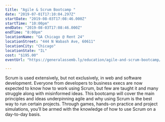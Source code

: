 ```yaml
---
title: "Agile & Scrum Bootcamp "
date: "2019-07-01T17:10:04.297Z"
startDate: "2019-08-03T17:08:46.000Z"
startTime: "10:00pm"
endDate: "2019-08-03T17:08:46.000Z"
endTime: "8:00pm"
locationName: "GA Chicago @ Rent 24"
locationStreet: "444 N Wabash Ave, 60611"
locationCity: "Chicago"
locationState: "IL"
cost: "$195.00"
eventUrl: "https://generalassemb.ly/education/agile-and-scrum-bootcamp/chicago/78009"

---
```


Scrum is used extensively, but not exclusively, in web and software development. Everyone from developers to business execs are now expected to know how to work using Scrum, but few are taught it and many struggle along with misinformed ideas. This bootcamp will cover the main principles and ideas underpinning agile and why using Scrum is the best way to run certain projects. Through games, hands-on practice and project simulations, you’ll be armed with the knowledge of how to use Scrum on a day-to-day basis.

